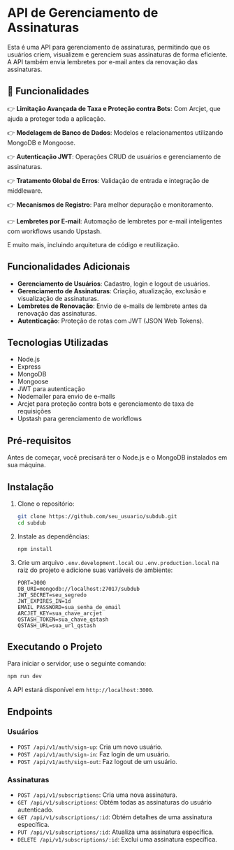 # API de Gerenciamento de Assinaturas

Esta é uma API para gerenciamento de assinaturas, permitindo que os usuários criem, visualizem e gerenciem suas assinaturas de forma eficiente. A API também envia lembretes por e-mail antes da renovação das assinaturas.

## 🔋 Funcionalidades

👉 **Limitação Avançada de Taxa e Proteção contra Bots**: Com Arcjet, que ajuda a proteger toda a aplicação.

👉 **Modelagem de Banco de Dados**: Modelos e relacionamentos utilizando MongoDB e Mongoose.

👉 **Autenticação JWT**: Operações CRUD de usuários e gerenciamento de assinaturas.

👉 **Tratamento Global de Erros**: Validação de entrada e integração de middleware.

👉 **Mecanismos de Registro**: Para melhor depuração e monitoramento.

👉 **Lembretes por E-mail**: Automação de lembretes por e-mail inteligentes com workflows usando Upstash.

E muito mais, incluindo arquitetura de código e reutilização.

## Funcionalidades Adicionais

- **Gerenciamento de Usuários**: Cadastro, login e logout de usuários.
- **Gerenciamento de Assinaturas**: Criação, atualização, exclusão e visualização de assinaturas.
- **Lembretes de Renovação**: Envio de e-mails de lembrete antes da renovação das assinaturas.
- **Autenticação**: Proteção de rotas com JWT (JSON Web Tokens).

## Tecnologias Utilizadas

- Node.js
- Express
- MongoDB
- Mongoose
- JWT para autenticação
- Nodemailer para envio de e-mails
- Arcjet para proteção contra bots e gerenciamento de taxa de requisições
- Upstash para gerenciamento de workflows

## Pré-requisitos

Antes de começar, você precisará ter o Node.js e o MongoDB instalados em sua máquina.

## Instalação

1. Clone o repositório:

   ```bash
   git clone https://github.com/seu_usuario/subdub.git
   cd subdub
   ```

2. Instale as dependências:

   ```bash
   npm install
   ```

3. Crie um arquivo `.env.development.local` ou `.env.production.local` na raiz do projeto e adicione suas variáveis de ambiente:
   ```
   PORT=3000
   DB_URI=mongodb://localhost:27017/subdub
   JWT_SECRET=seu_segredo
   JWT_EXPIRES_IN=1d
   EMAIL_PASSWORD=sua_senha_de_email
   ARCJET_KEY=sua_chave_arcjet
   QSTASH_TOKEN=sua_chave_qstash
   QSTASH_URL=sua_url_qstash
   ```

## Executando o Projeto

Para iniciar o servidor, use o seguinte comando:

```bash
npm run dev
```

A API estará disponível em `http://localhost:3000`.

## Endpoints

### Usuários

- `POST /api/v1/auth/sign-up`: Cria um novo usuário.
- `POST /api/v1/auth/sign-in`: Faz login de um usuário.
- `POST /api/v1/auth/sign-out`: Faz logout de um usuário.

### Assinaturas

- `POST /api/v1/subscriptions`: Cria uma nova assinatura.
- `GET /api/v1/subscriptions`: Obtém todas as assinaturas do usuário autenticado.
- `GET /api/v1/subscriptions/:id`: Obtém detalhes de uma assinatura específica.
- `PUT /api/v1/subscriptions/:id`: Atualiza uma assinatura específica.
- `DELETE /api/v1/subscriptions/:id`: Exclui uma assinatura específica.
